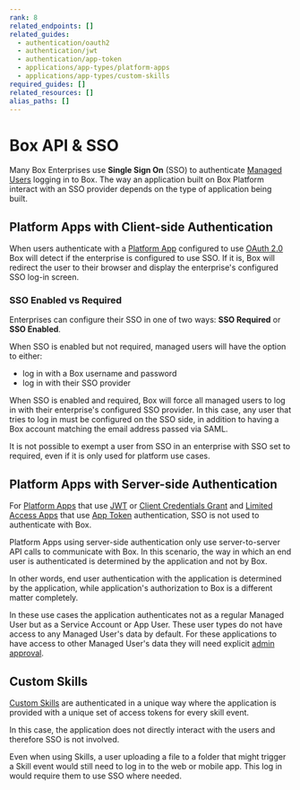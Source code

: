 ```yaml
---
rank: 8
related_endpoints: []
related_guides:
  - authentication/oauth2
  - authentication/jwt
  - authentication/app-token
  - applications/app-types/platform-apps
  - applications/app-types/custom-skills
required_guides: []
related_resources: []
alias_paths: []
---
```


# Box API & SSO

Many Box Enterprises use **Single Sign On** (SSO) to authenticate
[Managed Users][mu] logging in to Box. The way an application built on
Box Platform interact with an SSO provider depends on the type of application
being built.

## Platform Apps with Client-side Authentication

When users authenticate with a [Platform App][custom_app] configured to use
[OAuth 2.0][oauth2] Box will detect if the enterprise is configured to use SSO.
If it is, Box will redirect the user to their browser and display the
enterprise's configured SSO log-in screen.

### SSO Enabled vs Required

Enterprises can configure their SSO in one of two ways: **SSO Required**
or **SSO Enabled**.

When SSO is enabled but not required, managed users will have the option to
either:

- log in with a Box username and password
- log in with their SSO provider 

When SSO is enabled and required, Box will force all managed users to log in
with their enterprise's configured SSO provider. In this case, any
user that tries to log in must be configured on the SSO side, in addition to
having a Box account matching the email address passed via SAML.

<Message warning>
  It is not possible to exempt a user from SSO in an enterprise with SSO
  set to required, even if it is only used for platform use cases.
</Message>

## Platform Apps with Server-side Authentication

For [Platform Apps][custom_app] that use [JWT][jwt] or
[Client Credentials Grant][ccg] and
[Limited Access Apps][la-app] that use [App Token][app_token] authentication,
SSO is not used to authenticate with Box.

Platform Apps using server-side authentication only use server-to-server API
calls to communicate with Box. In this scenario, the way in which an end user
is authenticated is determined by the application and not by Box.

In other words, end user authentication with the application is determined by
the application, while application's authorization to Box is a different
matter completely.

In these use cases the application authenticates not as a regular Managed User
but as a Service Account or App User. These user types do not have access to any
Managed User's data by default. For these applications to have access to other
Managed User's data they will need explicit [admin approval][admin-approval].

## Custom Skills

[Custom Skills][custom_skills] are authenticated in a unique way where the
application is provided with a unique set of access tokens for every skill
event.

In this case, the application does not directly interact with the users and
therefore SSO is not involved.

<Message>
  Even when using Skills, a user uploading a file to a folder that might trigger
  a Skill event would still need to log in to the web or mobile app. This log in
  would require them to use SSO where needed.
</Message>

[mu]: page://platform/user-types/#managed-users
[admin-approval]: g://authorization/custom-app-approval
[jwt]: g://authentication/jwt
[oauth2]: g://authentication/oauth2
[ccg]: g:///authentication/client-credentials
[la-app]: guide://applications/web-app-integrations
[app_token]: g://authentication/app-token
[custom_app]: g://applications/app-types/platform-apps
[custom_skills]: g://applications/app-types/custom-skills
[jwt]: g://authentication/jwt/jwt-setup
